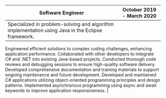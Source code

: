 | Software Engineer | October 2019 - March 2020 |
| ----------- | ------------------------------------ |
| Specialized in problem-solving and algorithm implementation using Java in the Eclipse framework.
Engineered efficient solutions to complex coding challenges, enhancing application performance.
Collaborated with other developers to integrate C# and .NET into existing Java-based projects.
Conducted thorough code reviews and debugging sessions to ensure high-quality software delivery.
Developed comprehensive documentation and training materials to support ongoing maintenance and future development.
Developed and maintained C# applications utilizing object-oriented programming principles and design patterns.
Implemented asynchronous programming using async and await keywords to improve application responsiveness.  |    
